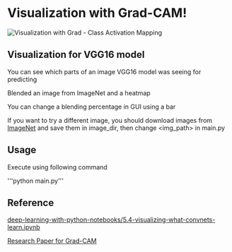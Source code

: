 # Visualization with Grad-CAM!
![Visualization with Grad - Class Activation Mapping](https://user-images.githubusercontent.com/51239551/66256468-69541080-e78e-11e9-8244-636093c7721c.png)

## Visualization for VGG16 model
You can see which parts of an image VGG16 model was seeing for predicting

Blended an image from ImageNet and a heatmap

You can change a blending percentage in GUI using a bar

If you want to try a different image, you should download images from [ImageNet](http://www.image-net.org/) and save them in image_dir, then change <img_path> in main.py

## Usage
Execute using following command

'''python main.py'''

## Reference
[deep-learning-with-python-notebooks/5.4-visualizing-what-convnets-learn.ipynb](https://github.com/fchollet/deep-learning-with-python-notebooks/blob/master/5.4-visualizing-what-convnets-learn.ipynb)

[Research Paper for Grad-CAM](https://arxiv.org/pdf/1610.02391.pdf)
